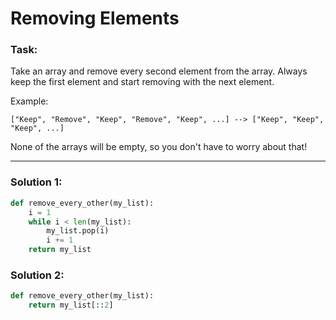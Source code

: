 # Removing Elements

### Task:

Take an array and remove every second element from the array. Always keep the first element and start removing with the next element.

Example:

```
["Keep", "Remove", "Keep", "Remove", "Keep", ...] --> ["Keep", "Keep", "Keep", ...]
```

None of the arrays will be empty, so you don't have to worry about that!

---

### Solution 1:

```python
def remove_every_other(my_list):
    i = 1
    while i < len(my_list):
        my_list.pop(i)
        i += 1
    return my_list
```

### Solution 2:

```python
def remove_every_other(my_list):
    return my_list[::2]
```
